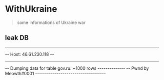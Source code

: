 # WithUkraine
> some informations of Ukraine war

## leak DB
-- --------------------------------------------------------
-- Host:                         46.61.230.118           --
-- --------------------------------------------------------
-- Dumping data for table gov.ru: ~1000 rows --------------
-- Pwnd by Meowth#0001 ------------------------------------
